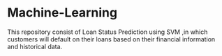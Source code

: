 # Machine-Learning
This repository consist of Loan Status Prediction using SVM ,in which customers will default on their loans based on their financial information and historical data.
